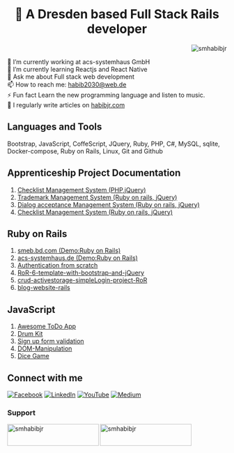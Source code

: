 <h1 align="center">💫 A Dresden based Full Stack Rails developer</h1>

<!-- <h3 align="left">A Dresden based Full stack web developer</h3> -->
<p align="right"> <img src="https://komarev.com/ghpvc/?username=smhabibjr&label=Profile%20views&color=0e75b6&style=flat" alt="smhabibjr" /> </p>

🔭 I’m currently working at acs-systemhaus GmbH <br>🌱 I’m currently learning Reactjs and React Native <br>💬 Ask me about Full stack web development <br>📫 How to reach me: [habib2030@web.de](mailto:habib2030@web.de) <br>⚡ Fun fact Learn the new programming language and listen to music.<br> 📝 I regularly write articles on [habibjr.com](https://www.habibjr.com/)

## Languages and Tools

 Bootstrap, JavaScript, CoffeScript, JQuery, Ruby, PHP, C#, MySQL, sqlite, Docker-compose, Ruby on Rails, Linux, Git and Github

## Apprenticeship Project Documentation

1. [Checklist Management System (PHP,jQuery)](https://github.com/smhabibjr/Apprenticeship-Project-Documentation/blob/main/ChecklistManagement.md)
2. [Trademark Management System (Ruby on rails, jQuery)](https://github.com/smhabibjr/Apprenticeship-Project-Documentation/blob/main/TrademarkManagement.md)
3. [Dialog acceptance Management System (Ruby on rails, jQuery)](https://github.com/smhabibjr/Apprenticeship-Project-Documentation/blob/main/DialogAcceptanceManagement.md)
4. [Checklist Management System (Ruby on rails, jQuery)](https://github.com/smhabibjr/Apprenticeship-Project-Documentation/blob/main/ChecklistManagement.md)

## Ruby on Rails

1. [smeb.bd.com (Demo:Ruby on Rails)](https://github.com/smhabibjr/smeb.bd.com)
2. [acs-systemhaus.de (Demo:Ruby on Rails)](https://github.com/smhabibjr/acs-systemhaus.de)
3. [Authentication from scratch](https://github.com/smhabibjr/authentication_from_scratch-RoR)
4. [RoR-6-template-with-bootstrap-and-jQuery](https://github.com/smhabibjr/RoR-6-template-with-bootstrap-and-jQuery)
5. [crud-activestorage-simpleLogin-project-RoR](https://github.com/smhabibjr/crud-activestorage-simpleLogin-project-RoR)
6. [blog-website-rails](https://github.com/smhabibjr/blog-website-rails)

## JavaScript

1. [ Awesome ToDo App ](https://github.com/smhabibjr/Awesome-Todo-List-using-jQuery)
2. [ Drum Kit ](https://github.com/smhabibjr/Drum_Kit-javascript)
3. [ Sign up form validation ](https://github.com/smhabibjr/sign-up-form-validation)
4. [ DOM-Manipulation ](https://github.com/smhabibjr/all-js-project)
5. [ Dice Game ](https://github.com/smhabibjr/dice-game)


## Connect with me

[![Facebook](https://img.shields.io/badge/Facebook-%231877F2.svg?logo=Facebook&logoColor=white)](https://facebook.com/smhabibjr) 
[![LinkedIn](https://img.shields.io/badge/LinkedIn-%230077B5.svg?logo=linkedin&logoColor=white)](https://linkedin.com/in/smhabibjr) 
[![YouTube](https://img.shields.io/badge/YouTube-%23FF0000.svg?logo=YouTube&logoColor=white)](https://youtube.com/c/HabibJr)
[![Medium](https://img.shields.io/badge/Medium-12100E?logo=medium&logoColor=white)](https://medium.com/@smhabibjr)

<h3 align="left">Support</h3>
<p><a href="https://www.buymeacoffee.com/smhabibjr"> <img align="left" src="https://cdn.buymeacoffee.com/buttons/v2/default-yellow.png" height="50" width="210" alt="smhabibjr" /></a>
<a href="https://paypal.me/habib2030"> <img align="left" src="https://img.shields.io/badge/PayPal-00457C" height="50" width="210" alt="smhabibjr" /></a>
</p>
<br>
